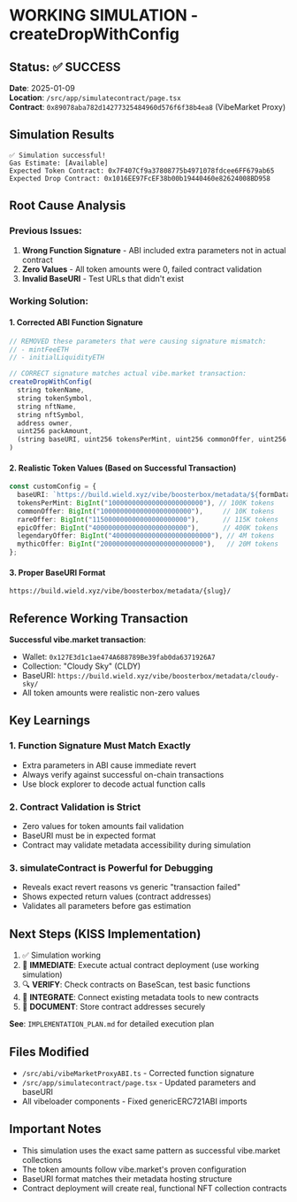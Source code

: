 # WORKING SIMULATION - createDropWithConfig

## Status: ✅ SUCCESS

**Date**: 2025-01-09  
**Location**: `/src/app/simulatecontract/page.tsx`  
**Contract**: `0x89078aba782d14277325484960d576f6f38b4ea8` (VibeMarket Proxy)

## Simulation Results
```
✅ Simulation successful!
Gas Estimate: [Available]
Expected Token Contract: 0x7F407Cf9a37808775b4971078fdcee6FF679ab65
Expected Drop Contract: 0x1016EE97FcEF38b00b19440460e82624008BD958
```

## Root Cause Analysis

### Previous Issues:
1. **Wrong Function Signature** - ABI included extra parameters not in actual contract
2. **Zero Values** - All token amounts were 0, failed contract validation
3. **Invalid BaseURI** - Test URLs that didn't exist

### Working Solution:

#### 1. Corrected ABI Function Signature
```typescript
// REMOVED these parameters that were causing signature mismatch:
// - mintFeeETH
// - initialLiquidityETH

// CORRECT signature matches actual vibe.market transaction:
createDropWithConfig(
  string tokenName,
  string tokenSymbol, 
  string nftName,
  string nftSymbol,
  address owner,
  uint256 packAmount,
  (string baseURI, uint256 tokensPerMint, uint256 commonOffer, uint256 rareOffer, uint256 epicOffer, uint256 legendaryOffer, uint256 mythicOffer)
)
```

#### 2. Realistic Token Values (Based on Successful Transaction)
```typescript
const customConfig = {
  baseURI: `https://build.wield.xyz/vibe/boosterbox/metadata/${formData.slug}/`,
  tokensPerMint: BigInt("100000000000000000000000"), // 100K tokens
  commonOffer: BigInt("10000000000000000000000"),     // 10K tokens  
  rareOffer: BigInt("115000000000000000000000"),      // 115K tokens
  epicOffer: BigInt("400000000000000000000000"),      // 400K tokens
  legendaryOffer: BigInt("4000000000000000000000000"), // 4M tokens
  mythicOffer: BigInt("20000000000000000000000000"),   // 20M tokens
};
```

#### 3. Proper BaseURI Format
```
https://build.wield.xyz/vibe/boosterbox/metadata/{slug}/
```

## Reference Working Transaction
**Successful vibe.market transaction**: 
- Wallet: `0x127E3d1c1ae474A688789Be39fab0da6371926A7`
- Collection: "Cloudy Sky" (CLDY)
- BaseURI: `https://build.wield.xyz/vibe/boosterbox/metadata/cloudy-sky/`
- All token amounts were realistic non-zero values

## Key Learnings

### 1. Function Signature Must Match Exactly
- Extra parameters in ABI cause immediate revert
- Always verify against successful on-chain transactions
- Use block explorer to decode actual function calls

### 2. Contract Validation is Strict
- Zero values for token amounts fail validation
- BaseURI must be in expected format
- Contract may validate metadata accessibility during simulation

### 3. simulateContract is Powerful for Debugging
- Reveals exact revert reasons vs generic "transaction failed"
- Shows expected return values (contract addresses)
- Validates all parameters before gas estimation

## Next Steps (KISS Implementation)
1. ✅ Simulation working
2. 🚀 **IMMEDIATE**: Execute actual contract deployment (use working simulation)
3. 🔍 **VERIFY**: Check contracts on BaseScan, test basic functions
4. 🔗 **INTEGRATE**: Connect existing metadata tools to new contracts
5. 📝 **DOCUMENT**: Store contract addresses securely

**See**: `IMPLEMENTATION_PLAN.md` for detailed execution plan

## Files Modified
- `/src/abi/vibeMarketProxyABI.ts` - Corrected function signature
- `/src/app/simulatecontract/page.tsx` - Updated parameters and baseURI
- All vibeloader components - Fixed genericERC721ABI imports

## Important Notes
- This simulation uses the exact same pattern as successful vibe.market collections
- The token amounts follow vibe.market's proven configuration
- BaseURI format matches their metadata hosting structure
- Contract deployment will create real, functional NFT collection contracts